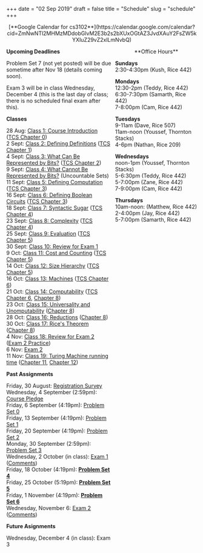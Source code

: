 +++
date = "02 Sep 2019"
draft = false
title = "Schedule"
slug = "schedule"
+++

   <center>
[**Google Calendar for cs3102**](https://calendar.google.com/calendar?cid=ZmNwNTl2MHMzMDdobGlvM2E3b2s2bXUxOGtAZ3JvdXAuY2FsZW5kYXIuZ29vZ2xlLmNvbQ)
   </center>
 
   <section style="display: table;width: 100%"><div style="display: table-row;"><div style="display: table-cell;width:55%">

   **Upcoming Deadlines**

Problem Set 7 (not yet posted) will be due sometime after Nov 18 (details coming soon).

Exam 3 will be in class Wednesday, December 4 (this is the last day of class; there is no scheduled final exam after this).

   **Classes**

28 Aug: [Class 1: Course Introduction](/lecture1/) ([TCS Chapter 0](/docs/tcs-chapter0.pdf))  
2 Sept: [Class 2: Defining Definitions](/class2) ([TCS Chapter 1](/docs/tcs-chapter1.pdf))  
4 Sept: [Class 3: What Can Be Represented by Bits?](/class3) ([TCS Chapter 2](/docs/tcs-chapter2.pdf))  
9 Sept: [Class 4: What Cannot Be Represented by Bits?](/class4) (Uncountable Sets) 
11 Sept: [Class 5: Defining Computation](/class5) ([TCS Chapter 3](/docs/tcs-chapter3.pdf))  
16 Sept: [Class 6: Defining Boolean Circuits](/class6) ([TCS Chapter 3](/docs/tcs-chapter3.pdf))  
18 Sept: [Class 7: Syntactic Sugar](/class7) ([TCS Chapter 4](/docs/tcs-chapter4.pdf))  
23 Sept: [Class 8: Complexity](/class8) ([TCS Chapter 4](/docs/tcs-chapter4.pdf))  
25 Sept: [Class 9: Evaluation](/class9) ([TCS Chapter 5](/docs/tcs-chapter5.pdf))  
30 Sept: [Class 10: Review for Exam 1](/class10)  
9 Oct: [Class 11: Cost and Counting](/class11) ([TCS Chapter 5](/docs/tcs-chapter5.pdf))  
14 Oct: [Class 12: Size Hierarchy](/class12) ([TCS Chapter 5](/docs/tcs-chapter5.pdf))  
16 Oct: [Class 13: Machines](/class13) ([TCS Chapter 6](/docs/tcs-chapter6.pdf))  
21 Oct: [Class 14: Computability](/class14) ([TCS Chapter 6](/docs/tcs-chapter6.pdf), [Chapter 8](/docs/tcs-chapter8.pdf))  
23 Oct: [Class 15: Universality and Unomputability](/class15) ([Chapter 8](/docs/tcs-chapter8.pdf))  
28 Oct: [Class 16: Reductions](/class16) ([Chapter 8](/docs/tcs-chapter8.pdf))  
30 Oct: [Class 17: Rice's Theorem](/class17) ([Chapter 8](/docs/tcs-chapter8.pdf))  
4 Nov: [Class 18: Review for Exam 2](/class18) ([Exam 2 Practice](/exam2practice))  
6 Nov: [Exam 2](/exam2results)  
11 Nov: [Class 19: Turing Machine running time](/class19) ([Chapter 11](/docs/tcs-chapter11.pdf), [Chapter 12](/docs/tcs-chapter12.pdf))

**Past Assignments**  

Friday, 30 August: [Registration Survey](/survey/)  
Wednesday, 4 September (2:59pm): [Course Pledge](/pledgeposted)  
Friday, 6 September (4:19pm): [Problem Set 0](/ps0posted)  
Friday, 13 September (4:19pm): [Problem Set 1](/ps1)  
Friday, 20 September (4:19pm): [Problem Set 2](/ps2)  
Monday, 30 September (2:59pm): [Problem Set 3](/ps3)  
Wednesday, 2 October (in class): [Exam 1](/exam1) ([Comments](/exam1comments))  
Friday, 18 October (4:19pm): [**Problem Set 4**](/ps4)  
Friday, 25 October (5:19pm): [**Problem Set 5**](/ps5)  
Friday, 1 November (4:19pm): [**Problem Set 6**](/ps6)  
Wednesday, November 6: [Exam 2](/exam2) ([Comments](/exam2results))  


**Future Asignments**

Wednesday, December 4 (in class): Exam 3
   
   </div>
   <div style="display: table-cell;"></div>
   <div style="display: table-cell;text-align:left;background-color:var(--highlight-color);padding-left:10px;color:var(--sp-color);">
   <center>
**Office Hours**
   </center>

**Sundays**  
2:30-4:30pm (Kush, Rice 442)  

**Mondays**  
12:30-2pm (Teddy, Rice 442)  
6:30-7:30pm (Samarth, Rice 442)  
7-8:00pm (Cam, Rice 442)

**Tuesdays**  
9-11am (Dave, Rice 507)  
11am-noon (Youssef, Thornton Stacks)  
4-6pm (Nathan, Rice 209)  

**Wednesdays**  
noon-1pm (Youssef, Thornton Stacks)  
5-6:30pm (Teddy, Rice 442)  
5-7:00pm (Zane, Rice 442)  
7-9:00pm (Cam, Rice 442)  

**Thursdays**  
10am-noon: (Matthew, Rice 442)  
2-4:00pm (Jay, Rice 442)  
5-7:00pm (Samarth, Rice 442)  

   </div>
   </div>
   </section>
   




